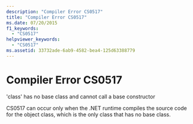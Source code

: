 ```yaml
---
description: "Compiler Error CS0517"
title: "Compiler Error CS0517"
ms.date: 07/20/2015
f1_keywords: 
  - "CS0517"
helpviewer_keywords: 
  - "CS0517"
ms.assetid: 33732ade-6ab9-4582-bea4-125d63388779
---
```

# Compiler Error CS0517

'class' has no base class and cannot call a base constructor  
  
 CS0517 can occur only when the .NET runtime compiles the source code for the object class, which is the only class that has no base class.
